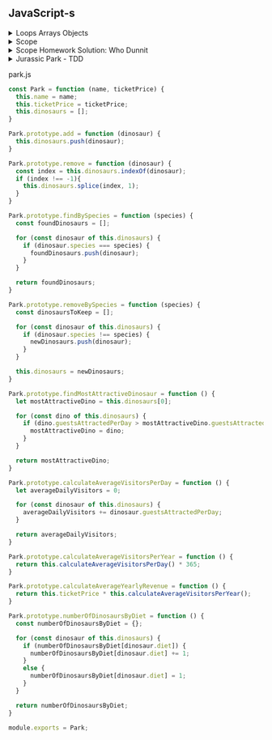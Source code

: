 
## JavaScript-s

<details>
<summary>
Loops Arrays Objects
</summary>

```js
var sports = ['football', 'tennis', 'rugby'];
var firstSport = sports[0];
var secondSport = sports[1];

sports.push('curling');

sports.push('snooker');
sports.push('darts');

var lastSport = sports[sports.length - 1];

sports.pop()

sports.unshift('basketball');

sports.shift();

sports.splice(3, 1);

// console.log(sports);

for (var currentSport of sports) {
  var bigSport = currentSport.toUpperCase();
  // console.log( bigSport );
}

for (var i = 0; i < sports.length; i++) {
  var currentSport = sports[i];
  var bigSport = currentSport.toUpperCase();
  // console.log( bigSport );
}

for (var i = sports.length - 1; i >= 0; i--) {
  var currentSport = sports[i];
  var bigSport = currentSport.toUpperCase();
  // console.log( bigSport );
}

var movie = {
  title: 'It\'s a Wonderful Life',
  year: 1946,
  language: 'Spanish'
};

var moviesTitle = movie.title;

movie.cast = ['James Stewart', 'Donna Reed'];

movie.language = 'English';
movie['language'] = 'French';

movie.ratings = {
  personal: 70,
  critic: 94,
  audience: 95
};
// console.log(movie);

for (var key in movie) {
  var value = movie[key];
  // console.log(`The ${key} is ${value}`);
}

var properties = Object.keys(movie);

for (var i = 0; i < properties.length; i++) {
  var key = properties[i];
  var value = movie[key];
  console.log(`The ${key} is ${value}`);
}
```
</details>
<details>
<summary>
Scope
</summary>

```js
var name = 'Jill';
var secretsFunction = function () {
  var pinCode = [0, 0, 0, 0];
  // console.log('pinCode inside secretsFunction:', pinCode);
  // console.log('name inside secretsFunction:', name);
}
secretsFunction();
// console.log('pinCode outside secretsFunction:', pinCode);
// console.log('name outside secretsFunction:', name);

var filterNamesByFirstLetter = function (names, letter) {
  var filteredNames = [];
  for (let name of names) {
    if (name[0] === letter) {
      filteredNames.push(name);
    }
  }
  // console.log('name after loop:', name);
  return filteredNames
}

var students = ['Alice', 'Bob', 'Alyssia', 'Artem', 'Babs'];
var filteredStudents = filterNamesByFirstLetter(students, 'A');
// console.log('filteredStudents', filteredStudents);

const calculateEnergy = function (mass) {
  const speedOfLight = 299792458;
  // speedOfLight++
  return mass * speedOfLight ** 2;
}
// calculateEnergy = () => 0
const energyOfMe = calculateEnergy(75);
// console.log('energyOfMe (if I had a mass of 75kg)', energyOfMe);

const song = {
  title: 'Raspberry Beret',
  artist: 'Prince'
};
console.log('song before mutation', song);
song.title = 'When Doves Cry';
console.log('song after mutation', song);

const songs = [
  song,
  'Happy Birthday',
  'Hey Jude'
];
console.log('songs array before mutation', songs);
songs[1] = 'Call Me Maybe';
songs.pop();
console.log('songs array after mutation', songs);
```
</details>
<details>
<summary>
Scope Homework Solution: Who Dunnit
</summary>

#### Episode 1

```js
const scenario = {
  murderer: 'Miss Scarlet',
  room: 'Library',
  weapon: 'Rope'
};

const declareMurderer = function() {
  return `The murderer is ${scenario.murderer}.`;
};

const verdict = declareMurderer();
console.log(verdict);
```

Output: `The murderer is Miss Scarlet.`  
Reason: `declareMurderer` is called, which returns a string that refers to the `murderer` property on the `scenario` object.

#### Episode 2

```js
const murderer = 'Professor Plum';

const changeMurderer = function() {
  murderer = 'Mrs. Peacock';
};

const delcareMurderer = function() {
  return `The murderer is ${murderer}.`;
}

changeMurderer();
const verdict = declareMurderer();
console.log(verdict);
```

Output: `TypeError`  
Reason: The variable `murderer` is declared with the `const` keyword, so it cannot be resigned. When the `changeMurderer` function is called, it attempts to reassign the `murderer` variable, producing the type error `Assignment to constant variable`.

#### Episode 3

```js
let murderer = 'Professor Plum';

const declareMurderer = function() {
  let murderer = 'Mrs. Peacock';
  return `The murderer is ${murderer}.`;
};

const firstVerdict = declareMurderer();
console.log('First Verdict: ', firstVerdict);

const secondVerdict = `The murderer is ${murderer}.`;
console.log('Second Verdict: ', secondVerdict);
```

Output: `First Verdict:  The murderer is Mrs. Peacock.` `Second Verdict:  The murderer is Professor Plum.`  
Reason: The `delcareMurderer` function is called, which creates a new local variable, `murderer` with the value of 'Mrs. Peacock' and returns a string that refers to local variable. This does not effect the initial `murderer` variable, so when the second verdict accesses the outer variable, it is still 'Professor Plum'.


#### Episode 4

```js
let suspectOne = 'Miss Scarlet';
let suspectTwo = 'Professor Plum';
let suspectThree = 'Mrs. Peacock';

const declareAllSuspects = function() {
  let suspectThree = 'Colonel Mustard';
  return `The suspects are ${suspectOne}, ${suspectTwo}, ${suspectThree}.`;
};

const suspects = declareAllSuspects();
console.log(suspects);
console.log(`Suspect three is ${suspectThree}.`);
```

Output: `The suspects are Miss Scarlet, Professor Plum, Colonel Mustard.`
`Suspect three is Mrs. Peacock.`
Reason: The initial suspect variables are declared. `suspectThree` has the value 'Mrs. Peacock'. When the `declareAllSuspects` function is called, it creates a new local variable `suspectThree` with the value 'Colonel Mustard' and does not effect the initial variable of the same name. The string returned by `declareAllSuspects` refers to the two initial variables `suspectOne` and `suspectTwo` and the local variable `suspectThree`. The second log refers to the unchanged initial variable, `suspectThree` with the value 'Mrs. Peacock'.

#### Episode 5

```js
const scenario = {
  murderer: 'Miss Scarlet',
  room: 'Kitchen',
  weapon: 'Candle Stick'
};

const changeWeapon = function(newWeapon) {
  scenario.weapon = newWeapon;
};

const declareWeapon = function() {
  return `The weapon is the ${scenario.weapon}.`;
};

changeWeapon('Revolver');
const verdict = declareWeapon();
console.log(verdict);
```

Output: `The weapon is the Revolver.`
Reason: `changeWeapon` is called, changing the `scenario`'s `weapon` property to 'Revolver'. `delclareWeapon` is then called, returning a string that refers to the `scenario`'s `weapon` property.

Note: The `scenario` variable is declared using the `const` keyword so it cannot be reassigned. However an object is mutable, so its properties can be modified without it being a reassignment.

#### Episode 6

```js
let murderer = 'Colonel Mustard';

const changeMurderer = function() {
  murderer = 'Mr. Green';

  const plotTwist = function() {
    murderer = 'Mrs. White';
  }

  plotTwist();
}

const declareMurderer = function () {
  return `The murderer is ${murderer}.`
}

changeMurderer();
const verdict = declareMurderer();
console.log(verdict);
```

Output: `The murderer is Mrs. White.`
Reason: `changeMurder` is called, which first reassigns `murderer` to have the value 'Mr. Green', then calls a second function, `plotTwist`, which reassigns `murderer` to have the value 'Mrs. White'. `declareMurderer` is then called returning a string that refers to `murderer`.

#### Episode 7

```js
let murderer = 'Professor Plum';

const changeMurderer = function() {
  murderer = 'Mr. Green';

  const plotTwist = function() {
    let murderer = 'Colonel Mustard';

    const unexpectedOutcome = function() {
      murderer = 'Miss Scarlet';
    }

    unexpectedOutcome();
  }

  plotTwist();
}

const declareMurderer = function() {
  return `The murderer is ${murderer}.`
}

changeMurderer();
const verdict = declareMurderer();
console.log(verdict);
```

Output: `The murderer is Mr. Green.`
Reason: `changeMurderer` is called, which first reassigns `murderer` to have the value 'Mr. Green'. It then calls `plotTwist` that creates a new local variable `murderer` with the value 'Colonel Mustard', which does not effect the initial `murderer` variable. `unexpectedOutcome` is then called which reassigns the local variable in the `plotTwist` function to be 'Miss Scarlet', but again, does not effect the initial `murderer` variable. When `declareMurderer` is called, it returns a string that refers to the initial `murderer` variable, which has only been reassigned once.

#### Episode 8

```js
const scenario = {
  murderer: 'Mrs. Peacock',
  room: 'Conservatory',
  weapon: 'Lead Pipe'
};

const changeScenario = function() {
  scenario.murderer = 'Mrs. Peacock';
  scenario.room = 'Dining Room';

  const plotTwist = function(room) {
    if (scenario.room === room) {
      scenario.murderer = 'Colonel Mustard';
    }

    const unexpectedOutcome = function(murderer) {
      if (scenario.murderer === murderer) {
        scenario.weapon = 'Candle Stick';
      }
    }

    unexpectedOutcome('Colonel Mustard');
  }

  plotTwist('Dining Room');
}

const declareWeapon = function() {
  return `The weapon is ${scenario.weapon}.`
}

changeScenario();
const verdict = declareWeapon();
console.log(verdict);
```

Output: `The murderer is Colonel Mustard.`
Reason: `changeScenario` is called which update's `scenario`'s `murderer` property to 'Mrs. Peacock' and its `room` property to 'Dining Room'. Next `plotTwist` is called and checks if the scenario's room property is equals to 'Dining Room', which it is, so updates the `scenario`'s '`murderer` property to be 'Colonel Mustard'. Then `unexpectedOutcome` is called, which checks if the `scenario`'s `murderer` property is equal to 'Colonel Mustard', which it is, so it updates the `scenario`'s `weapon` property to be 'Candle Stick'. Then `declareWeapon` is called, which returns a string referring to the updated `scenario`'s `weapon` property.

#### Episode 9

```js
let murderer = 'Professor Plum';

if (murderer === 'Professor Plum') {
  let murderer = 'Mrs. Peacock';
}

const declareMurderer = function() {
  return `The murderer is ${murderer}.`;
}

const verdict = declareMurderer();
console.log(verdict);
```

Output: `The murderer is Professor Plum.`
Reason: A variable `murderer` is declared with the value of 'Professor Plum'. The an `if` statement checks if `murderer` is equal to 'Professor Plum', which it is, so it creates a new local `murderer` variable with the value of 'Mrs. Peacock'. Because variables declared with the `let` and `const` keywords are block scoped, is does not effect the initial `murder` variable. When `declareMurderer` is called, it returns a string that refers to the initial `murder` variable.

### Extensions

Make up your own episode!

</details>
<details>
<summary>
Jurassic Park - TDD
</summary>
<br/>
<br/>
dinasaur.js
```js
const Dinosaur = function (species, diet, guestsAttractedPerDay) {
  this.species = species;
  this.diet = diet;
  this.guestsAttractedPerDay = guestsAttractedPerDay;
}

module.exports = Dinosaur;

```
  <details>
  <summary>
  dinasaur_spec.js
  </summary>
  ```js
  const assert = require('assert');
  const Dinosaur = require('../models/dinosaur.js');

  describe('Dinosaur', function() {

    let dinosaur;

    beforeEach(function () {
      dinosaur = new Dinosaur('t-rex', 'carnivore', 50);
    });

    it('should have a species', function () {
      const actual = dinosaur.species;
      assert.strictEqual(actual, 't-rex');
    });

    it('should have a diet', function () {
      const actual = dinosaur.diet;
      assert.strictEqual(actual, 'carnivore');
    });

    it('should have an average number of visitors it attracts per day', function () {
      const actual = dinosaur.guestsAttractedPerDay;
      assert.strictEqual(actual, 50);
    });

  });
  ```
  </details>

park.js
```js
const Park = function (name, ticketPrice) {
  this.name = name;
  this.ticketPrice = ticketPrice;
  this.dinosaurs = [];
}

Park.prototype.add = function (dinosaur) {
  this.dinosaurs.push(dinosaur);
}

Park.prototype.remove = function (dinosaur) {
  const index = this.dinosaurs.indexOf(dinosaur);
  if (index !== -1){
    this.dinosaurs.splice(index, 1);
  }
}

Park.prototype.findBySpecies = function (species) {
  const foundDinosaurs = [];

  for (const dinosaur of this.dinosaurs) {
    if (dinosaur.species === species) {
      foundDinosaurs.push(dinosaur);
    }
  }

  return foundDinosaurs;
}

Park.prototype.removeBySpecies = function (species) {
  const dinosaursToKeep = [];

  for (const dinosaur of this.dinosaurs) {
    if (dinosaur.species !== species) {
      newDinosaurs.push(dinosaur);
    }
  }

  this.dinosaurs = newDinosaurs;
}

Park.prototype.findMostAttractiveDinosaur = function () {
  let mostAttractiveDino = this.dinosaurs[0];

  for (const dino of this.dinosaurs) {
    if (dino.guestsAttractedPerDay > mostAttractiveDino.guestsAttractedPerDay) {
      mostAttractiveDino = dino;
    }
  }

  return mostAttractiveDino;
}

Park.prototype.calculateAverageVisitorsPerDay = function () {
  let averageDailyVisitors = 0;

  for (const dinosaur of this.dinosaurs) {
    averageDailyVisitors += dinosaur.guestsAttractedPerDay;
  }

  return averageDailyVisitors;
}

Park.prototype.calculateAverageVisitorsPerYear = function () {
  return this.calculateAverageVisitorsPerDay() * 365;
}

Park.prototype.calculateAverageYearlyRevenue = function () {
  return this.ticketPrice * this.calculateAverageVisitorsPerYear();
}

Park.prototype.numberOfDinosaursByDiet = function () {
  const numberOfDinosaursByDiet = {};

  for (const dinosaur of this.dinosaurs) {
    if (numberOfDinosaursByDiet[dinosaur.diet]) {
      numberOfDinosaursByDiet[dinosaur.diet] += 1;
    }
    else {
      numberOfDinosaursByDiet[dinosaur.diet] = 1;
    }
  }

  return numberOfDinosaursByDiet;
}

module.exports = Park;

```
</details>
